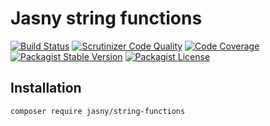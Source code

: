 Jasny string functions
===

[![Build Status](https://travis-ci.org/jasny/string-functions.svg?branch=master)](https://travis-ci.org/jasny/string-functions)
[![Scrutinizer Code Quality](https://scrutinizer-ci.com/g/jasny/string-functions/badges/quality-score.png?b=master)](https://scrutinizer-ci.com/g/jasny/string-functions/?branch=master)
[![Code Coverage](https://scrutinizer-ci.com/g/jasny/string-functions/badges/coverage.png?b=master)](https://scrutinizer-ci.com/g/jasny/string-functions/?branch=master)
[![Packagist Stable Version](https://img.shields.io/packagist/v/jasny/string-functions.svg)](https://packagist.org/packages/jasny/string-functions)
[![Packagist License](https://img.shields.io/packagist/l/jasny/string-functions.svg)](https://packagist.org/packages/jasny/string-functions)



Installation
---

    composer require jasny/string-functions
